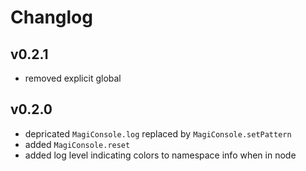 # Changlog

## v0.2.1
  - removed explicit global

## v0.2.0
  - depricated `MagiConsole.log` replaced by `MagiConsole.setPattern`
  - added `MagiConsole.reset`
  - added log level indicating colors to namespace info when in node
